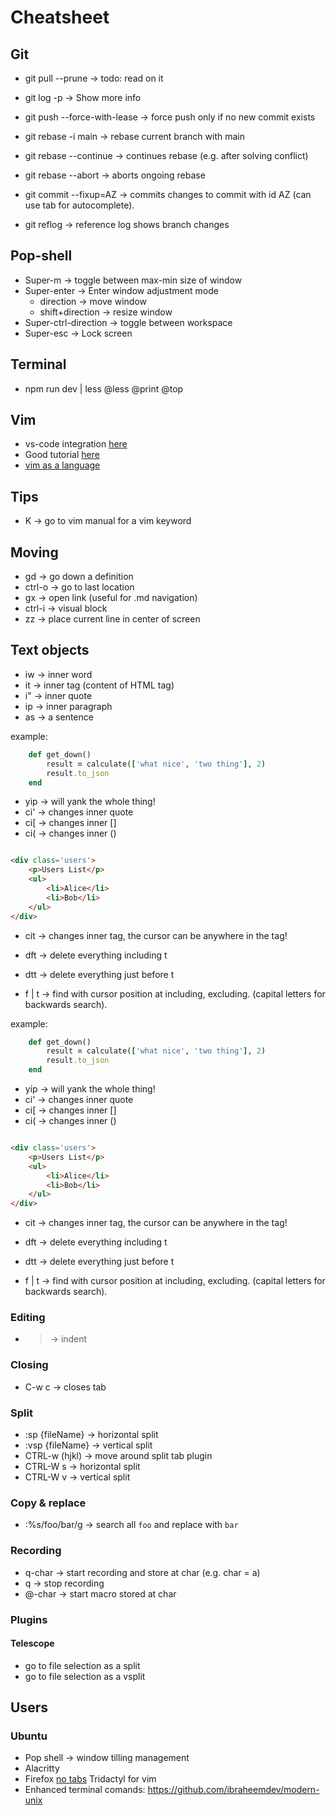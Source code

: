 # Cheatsheet

## Git

- git pull --prune -> todo: read on it
- git log -p -> Show more info
- git push --force-with-lease -> force push only if no new commit exists

- git rebase -i main    -> rebase current branch with main
- git rebase --continue -> continues rebase (e.g. after solving conflict)
- git rebase --abort    -> aborts ongoing rebase
- git commit --fixup=AZ -> commits changes to commit with id AZ
(can use tab for autocomplete).
- git reflog            -> reference log shows branch changes

## Pop-shell

- Super-m -> toggle between max-min size of window
- Super-enter -> Enter window adjustment mode
  - direction -> move window
  - shift+direction -> resize window
- Super-ctrl-direction -> toggle between workspace
- Super-esc -> Lock screen

## Terminal

- npm run dev | less @less @print @top

## Vim

- vs-code integration [here](https://www.barbarianmeetscoding.com/blog/boost-your-coding-fu-with-vscode-and-vim)
- Good tutorial [here](https://www.youtube.com/watch?v=wlR5gYd6um0)
- [vim as a language](https://benmccormick.org/2014/07/02/learning-vim-in-2014-vim-as-language)

## Tips

- K          -> go to vim manual for a vim keyword

## Moving

- gd         -> go down a definition
- ctrl-o     -> go to last location
- gx         -> open link (useful for .md navigation)
- ctrl-i     -> visual block
- zz         -> place current line in center of screen

## Text objects

- iw -> inner word
- it -> inner tag (content of HTML tag)
- i" -> inner quote
- ip -> inner paragraph
- as -> a sentence

example:

```ruby
    def get_down() 
        result = calculate(['what nice', 'two thing'], 2)
        result.to_json
    end
```

- yip -> will yank the whole thing!
- ci' -> changes inner quote
- ci[ -> changes inner []
- ci( -> changes inner ()

```html

<div class='users'>
    <p>Users List</p>
    <ul>
        <li>Alice</li>
        <li>Bob</li>
    </ul>
</div>
```

- cit -> changes inner tag, the cursor can be anywhere in the tag!
- dft -> delete everything including t
- dtt -> delete everything just before t

- f | t -> find with cursor position at including, excluding. (capital letters for backwards search).

example:

```ruby
    def get_down() 
        result = calculate(['what nice', 'two thing'], 2)
        result.to_json
    end
```

- yip -> will yank the whole thing!
- ci' -> changes inner quote
- ci[ -> changes inner []
- ci( -> changes inner ()

```html

<div class='users'>
    <p>Users List</p>
    <ul>
        <li>Alice</li>
        <li>Bob</li>
    </ul>
</div>
```

- cit -> changes inner tag, the cursor can be anywhere in the tag!
- dft -> delete everything including t
- dtt -> delete everything just before t

- f | t -> find with cursor position at including, excluding. (capital letters for backwards search).

### Editing

- > -> indent

### Closing

- C-w c -> closes tab

### Split

- :sp {fileName}  -> horizontal split
- :vsp {fileName} -> vertical split
- CTRL-w (hjkl)   -> move around split tab plugin
- CTRL-W s        -> horizontal split
- CTRL-W v        -> vertical split

### Copy & replace

- :%s/foo/bar/g -> search all `foo` and replace with `bar`

### Recording

- q-char -> start recording and store at char (e.g. char = a)
- q      -> stop recording
- @-char -> start macro stored at char

### Plugins

#### Telescope

- <C-x> go to file selection as a split
- <C-v> go to file selection as a vsplit

## Users

### Ubuntu

- Pop shell -> window tilling management
- Alacritty
- Firefox
    [no tabs](https://superuser.com/questions/1424478/can-i-hide-native-tabs-at-the-top-of-firefox)
    Tridactyl for vim
- Enhanced terminal comands:  https://github.com/ibraheemdev/modern-unix

